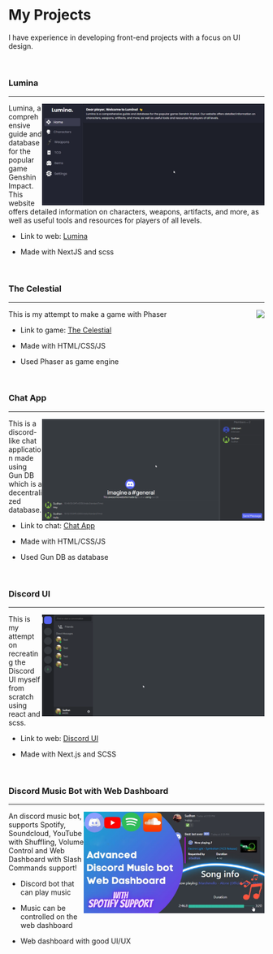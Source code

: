 # My Projects
I have experience in developing front-end projects with a focus on UI design.

<br/>
<h3>Lumina</h3>
<hr/>
<img align="right" height = "200px" src="https://github.com/SudhanPlayz/Projects/raw/master/assets/lumina.png">
Lumina, a comprehensive guide and database for the popular game Genshin Impact. This website offers detailed information on characters, weapons, artifacts, and more, as well as useful tools and resources for players of all levels.

- Link to web: [Lumina](https://lumina-roan.vercel.app/)

- Made with NextJS and scss

<br/>
<h3>The Celestial</h3>
<hr/>
<img align="right" height = "200px" src="https://github.com/SudhanPlayz/Projects/raw/master/assets/celestial.gif">
This is my attempt to make a game with Phaser

- Link to game: [The Celestial](https://the-celestial.vercel.app/)

- Made with HTML/CSS/JS

- Used Phaser as game engine

<br/>
<h3>Chat App</h3>
<hr/>
<img align="right" height = "200px" src="https://github.com/SudhanPlayz/Projects/raw/master/assets/gun%20db.gif">

This is a discord-like chat application made using Gun DB which is a decentralized database.

- Link to chat: [Chat App](https://chat-app-sudhan.vercel.app/)

- Made with HTML/CSS/JS

- Used Gun DB as database

<br/>
<h3>Discord UI</h3>
<hr/>
<img align="right" height = "200px" src="https://github.com/SudhanPlayz/Projects/raw/master/assets/dc%20ui.gif">

This is my attempt on recreating the Discord UI myself from scratch using react and scss.

- Link to web: [Discord UI](https://discord-next.vercel.app/)

- Made with Next.js and SCSS

<br/>
<h3>Discord Music Bot with Web Dashboard</h3>
<hr/>
<img align="right" height = "200px" src="https://github.com/SudhanPlayz/Projects/raw/master/assets/dc%20music%20bot.png">

An discord music bot, supports Spotify, Soundcloud, YouTube with Shuffling, Volume Control and Web Dashboard with Slash Commands support!

- Discord bot that can play music

- Music can be controlled on the web dashboard

- Web dashboard with good UI/UX